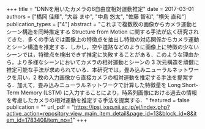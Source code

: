 +++
title = "DNNを用いたカメラの6自由度相対運動推定"
date = 2017-03-01
authors = ["橋岡 佳輝", "大谷 まゆ", "中島 悠太", "佐藤 智和", "横矢 直和"]
publication_types = ["4"]
abstract = "これまで複数枚の画像からカメラ運動とシーン構造を同時推定する Structure from Motion に関する手法が広く研究されてきた．多くの手法では画像上の特徴点を抽出し特徴の対応関係からカメラ運動とシーン構造を推定する．しかし，空や道路などのように画像上に特徴の少ないシーンでは，特徴点を検出できず推定に失敗することがある．このような理由から，より多様なシーンにおいてカメラの相対運動とシーンの 3 次元構造を頑健に推定可能な手法が求められている．本研究では，畳み込みニューラルネットワークを用い，2 枚の入力画像から直接カメラの相対運動を推定する手法を提案する．加えて，畳み込みニューラルネットワークで計算した特徴量を Long Short-Term Memory (LSTM) に入力することにより，時系列画像における過去の情報を考慮したカメラの相対運動を推定する手法を提案する．"
featured = false
publication = ""
url_pdf = "https://ipsj.ixsq.nii.ac.jp/ej/index.php?active_action=repository_view_main_item_detail&page_id=13&block_id=8&item_id=178340&item_no=1"
+++

